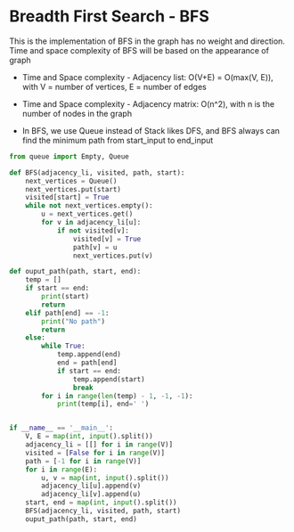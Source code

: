 # Breadth First Search - BFS
This is the implementation of BFS in the graph has no weight and direction. Time and space complexity of BFS will be based on the appearance of graph

+ Time and Space complexity - Adjacency list: O(V+E) = O(max(V, E)), with V = number of vertices, E = number of edges

+ Time and Space complexity - Adjacency matrix: O(n^2), with n is the number of nodes in the graph

+ In BFS, we use Queue instead of Stack likes DFS, and BFS always can find the minimum path from start_input to end_input

```python
from queue import Empty, Queue

def BFS(adjacency_li, visited, path, start):
    next_vertices = Queue()
    next_vertices.put(start)
    visited[start] = True
    while not next_vertices.empty():
        u = next_vertices.get()
        for v in adjacency_li[u]:
            if not visited[v]:
                visited[v] = True
                path[v] = u
                next_vertices.put(v) 

def ouput_path(path, start, end):
    temp = []
    if start == end:
        print(start)
        return
    elif path[end] == -1:
        print("No path")
        return 
    else:
        while True:
            temp.append(end)
            end = path[end]
            if start == end:
                temp.append(start)
                break
        for i in range(len(temp) - 1, -1, -1):
            print(temp[i], end=' ')


if __name__ == '__main__':
    V, E = map(int, input().split())
    adjacency_li = [[] for i in range(V)]
    visited = [False for i in range(V)]
    path = [-1 for i in range(V)]
    for i in range(E):
        u, v = map(int, input().split())
        adjacency_li[u].append(v)
        adjacency_li[v].append(u)
    start, end = map(int, input().split())
    BFS(adjacency_li, visited, path, start)
    ouput_path(path, start, end)
```
